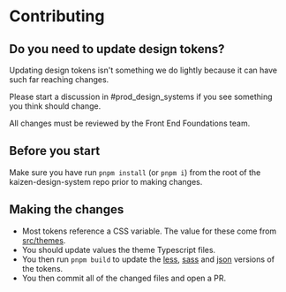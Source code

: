 # Contributing

## Do you need to update design tokens?

Updating design tokens isn't something we do lightly because it can have such far reaching changes.

Please start a discussion in #prod_design_systems if you see something you think should change.

All changes must be reviewed by the Front End Foundations team.

## Before you start

Make sure you have run `pnpm install` (or `pnpm i`) from the root of the kaizen-design-system repo prior to making changes.

## Making the changes

- Most tokens reference a CSS variable. The value for these come from [src/themes](./src/themes).
- You should update values the theme Typescript files.
- You then run `pnpm build` to update the [less](./less), [sass](./sass) and [json](./tokens) versions of the tokens.
- You then commit all of the changed files and open a PR.
